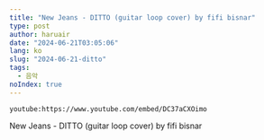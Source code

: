 ```yaml
---
title: "New Jeans - DITTO (guitar loop cover) by fifi bisnar"
type: post
author: haruair
date: "2024-06-21T03:05:06"
lang: ko
slug: "2024-06-21-ditto"
tags:
  - 음악
noIndex: true
---
```


`youtube:https://www.youtube.com/embed/DC37aCXOimo`

New Jeans - DITTO (guitar loop cover) by fifi bisnar

